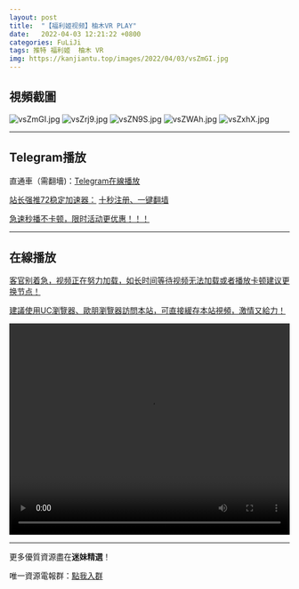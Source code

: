 ```yaml
---
layout: post
title:  "【福利姬视频】柚木VR PLAY"
date:   2022-04-03 12:21:22 +0800
categories: FuLiJi
tags: 推特 福利姬  柚木 VR
img: https://kanjiantu.top/images/2022/04/03/vsZmGI.jpg
---
```



## 視頻截圖

![vsZmGI.jpg](https://kanjiantu.top/images/2022/04/03/vsZmGI.jpg)
![vsZrj9.jpg](https://kanjiantu.top/images/2022/04/03/vsZrj9.jpg)
![vsZN9S.jpg](https://kanjiantu.top/images/2022/04/03/vsZN9S.jpg)
![vsZWAh.jpg](https://kanjiantu.top/images/2022/04/03/vsZWAh.jpg)
![vsZxhX.jpg](https://kanjiantu.top/images/2022/04/03/vsZxhX.jpg)

* * *
## Telegram播放

直通車（需翻墻)：[Telegram在線播放](https://t.me/mimeijingxuan/425)

<u>站长强推72稳定加速器：</u> [十秒注册、一键翻墙](https://www.mimei.blog/skip/vpn.html)


<u>急速秒播不卡顿，限时活动更优惠！！！</u>
* * *
## 在線播放
<u>客官别着急，视频正在努力加载，如长时间等待视频无法加载或者播放卡顿建议更换节点！</u>

<u>建議使用UC瀏覽器、歐朋瀏覽器訪問本站，可直接緩存本站視頻，激情又給力！</u>
<center><video src="https://cdn.publer.io/uploads/videos/62498c15db279732fb55cce7/6ff12c0175b79babc89cfa87bb22897f.mp4" width="100%" height="380px" controls="controls"></video></center>


* * *
更多優質資源盡在**迷妹精選**！

唯一資源電報群：[點我入群](https://t.me/mimeijingxuan)



